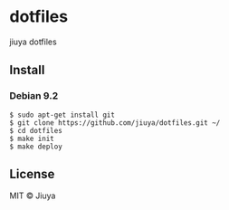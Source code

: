 # dotfiles
jiuya dotfiles
## Install
### Debian 9.2
```
$ sudo apt-get install git
$ git clone https://github.com/jiuya/dotfiles.git ~/
$ cd dotfiles
$ make init
$ make deploy
```


## License
MIT &copy; Jiuya
